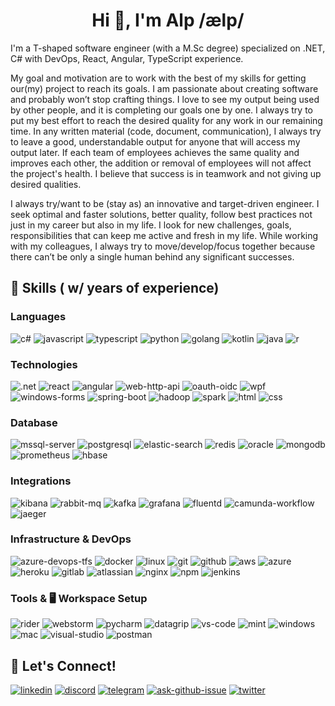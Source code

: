 <h1 align="center">Hi 👋, I'm Alp /ælp/ </h1>

I'm a T-shaped software engineer (with a M.Sc degree) specialized on .NET, C# with DevOps, React, Angular, TypeScript experience.

My goal and motivation are to work with the best of my skills for getting our(my) project to reach its goals. I am passionate about creating software and probably won’t stop crafting things. I love to see my output being used by other people, and it is completing our goals one by one. I always try to put my best effort to reach the desired quality for any work in our remaining time. In any written material (code, document, communication), I always try to leave a good, understandable output for anyone that will access my output later. If each team of employees achieves the same quality and improves each other, the addition or removal of employees will not affect the project's health. I believe that success is in teamwork and not giving up desired qualities.

I always try/want to be (stay as) an innovative and target-driven engineer. I seek optimal and faster solutions, better quality, follow best practices not just in my career but also in my life. I look for new challenges, goals, responsibilities that can keep me active and fresh in my life. While working with my colleagues, I always try to move/develop/focus together because there can’t be only a single human behind any significant successes.

## 🔨 Skills ( w/ years of experience)

### Languages

![c#](https://img.shields.io/badge/C%23_12-953dac?logo=c-sharp&logoColor=white)
![javascript](https://img.shields.io/badge/JavaScript_7-d5bd00?logo=JavaScript&logoColor=white)
![typescript](https://img.shields.io/badge/TypeScript_3-3178c6?logo=typeScript&logoColor=white)
![python](https://img.shields.io/badge/Python_2-c49e29.svg?logo=python&logoColor=white)
![golang](https://img.shields.io/badge/Golang_1-7dc8d4.svg?logo=go&logoColor=white)
![kotlin](https://img.shields.io/badge/Kotlin_1-912bc5?logo=kotlin&logoColor=white)
![java](https://img.shields.io/badge/Java_1-be272b?logo=java&logoColor=white)
![r](https://img.shields.io/badge/R_1-3265b5?logo=r&logoColor=white)

### Technologies

![.net](https://img.shields.io/badge/.NET_12-512bd4?logo=.net&logoColor=white)
![react](https://img.shields.io/badge/React_3-00bdf1?logo=react&logoColor=white)
![angular](https://img.shields.io/badge/Angular_2-ba072f?&logo=angular&logoColor=white)
![web-http-api](https://img.shields.io/badge/Web--HTTP_API_8-1d5593)
![oauth-oidc](https://img.shields.io/badge/OAuth_OIDC_2-000000)
![wpf](https://img.shields.io/badge/WPF_4-2e81bc?logo=windows&logoColor=white)
![windows-forms](https://img.shields.io/badge/Windows_Forms_3-2e81bc?logo=windows&logoColor=white)
![spring-boot](https://img.shields.io/badge/Spring_Boot_1-6db33f?logo=spring&logoColor=white)
![hadoop](https://img.shields.io/badge/Hadoop_1-f0ef20?logo=apache-hadoop&logoColor=white)
![spark](https://img.shields.io/badge/Spark_1-cd5725?logo=apache-spark&logoColor=white)
![html](https://img.shields.io/badge/HTML_8-e44d26.svg?logo=html5&logoColor=white)
![css](https://img.shields.io/badge/CSS_5-306db0.svg?logo=css3&logoColor=white)

### Database

![mssql-server](https://img.shields.io/badge/MS--SQL_Server_10-c82941?logo=microsoft-sql-server&logoColor=white)
![postgresql](https://img.shields.io/badge/PostgreSQL_7-396289?logo=postgresql&logoColor=white)
![elastic-search](https://img.shields.io/badge/Elastic_Search_6-52b3a6?logo=elastic&logoColor=white)
![redis](https://img.shields.io/badge/Redis_6-c42e27?logo=redis&logoColor=white)
![oracle](https://img.shields.io/badge/Oracle_4-cd252b?logo=oracle&logoColor=white)
![mongodb](https://img.shields.io/badge/MongoDB_3-2f8a4a?logo=mongodb&logoColor=white)
![prometheus](https://img.shields.io/badge/Prometheus_2-d15031?logo=prometheus&logoColor=white)
![hbase](https://img.shields.io/badge/HBase_1-a91a17)

### Integrations

![kibana](https://img.shields.io/badge/Kibana_6-d44686?logo=kibana&logoColor=white)
![rabbit-mq](https://img.shields.io/badge/RabbitMQ_2-e8631a?logo=rabbitmq&logoColor=white)
![kafka](https://img.shields.io/badge/Kafka_2-211d1e?logo=apache-kafka&logoColor=white)
![grafana](https://img.shields.io/badge/Grafana_2-dc5931?logo=grafana&logoColor=white)
![fluentd](https://img.shields.io/badge/Fluentd_1-354a83?logo=fluentd&logoColor=white)
![camunda-workflow](https://img.shields.io/badge/Camunda_Workflow_1-a6212e)
![jaeger](https://img.shields.io/badge/Jaeger_1-6dc5d7)

### Infrastructure & DevOps

![azure-devops-tfs](https://img.shields.io/badge/Azure_DevOps--TFS_8-2361ac?logo=azure-devops&logoColor=white)
![docker](https://img.shields.io/badge/Docker_6-3f8ee0?logo=docker&logoColor=white)
![linux](https://img.shields.io/badge/Linux_7-cda118?logo=linux&logoColor=white)
![git](https://img.shields.io/badge/Git_5-da4f37?logo=git&logoColor=white)
![github](https://img.shields.io/badge/GitHub_3-000000?logo=gitHub&logoColor=white)
![aws](https://img.shields.io/badge/AWS_2-ea921a?logo=amazon-aws&logoColor=white)
![azure](https://img.shields.io/badge/Azure_1-2557ce?logo=microsoft-azure&logoColor=white)
![heroku](https://img.shields.io/badge/Heroku_1-4e0baa?logo=heroku&logoColor=white)
![gitlab](https://img.shields.io/badge/GitLab_1-e5692e?logo=gitLab&logoColor=white)
![atlassian](https://img.shields.io/badge/Atlassian_1-3069db?logo=atlassian&logoColor=white)
![nginx](https://img.shields.io/badge/NGINX_2-2b8d35?logo=nginx&logoColor=white)
![npm](https://img.shields.io/badge/NPM_1-c10d14?logo=npm)
![jenkins](https://img.shields.io/badge/Jenkins_1-344c5c?logo=jenkins&logoColor=white)

### Tools & 🖥️ Workspace Setup

![rider](https://img.shields.io/badge/Rider_4-c91161?&logo=rider&logoColor=white)
![webstorm](https://img.shields.io/badge/WebStorm_3-02ccd8?&logo=webstorm&logoColor=white)
![pycharm](https://img.shields.io/badge/PyCharm_3-b2af13?&logo=pycharm&logoColor=white)
![datagrip](https://img.shields.io/badge/DataGrip_2-22d88f?&logo=datagrip&logoColor=white)
![vs-code](https://img.shields.io/badge/VS_Code_3-007acc?&logo=visual-studio-code&logoColor=white)
![mint](https://img.shields.io/badge/Linux_Mint_10-87cf3e?logo=linux-mint&logoColor=white)
![windows](https://img.shields.io/badge/Windows_19_-0077d6?&logo=windows&logoColor=white)
![mac](https://img.shields.io/badge/macOS_1-ffffff?&logo=apple&logoColor=black)
![visual-studio](https://img.shields.io/badge/Visual_Studio_10-8857c3?&logo=visual-studio&logoColor=white)
![postman](https://img.shields.io/badge/Postman_5-ed6b3d?logo=postman&logoColor=white)

## 🔗 Let's Connect!

[![linkedin](https://img.shields.io/badge/alpcoker-%230077B5.svg?&style=for-the-badge&logo=linkedin)](https://www.linkedin.com/in/alpcoker/)
[![discord](https://img.shields.io/discord/921922146152898610?logo=discord&style=for-the-badge&logoColor=white)](https://discord.gg/JkGGnvqKRH)
[![telegram](https://img.shields.io/badge/telegram-49a5df?style=for-the-badge&logo=telegram)](https://t.me/alpcoker/)
[![ask-github-issue](https://img.shields.io/badge/ask_me-000000?style=for-the-badge&logo=github)](https://github.com/alpcoker/alpcoker/issues/)
[![twitter](https://img.shields.io/badge/alpcoker-%231DA1F2.svg?&style=for-the-badge&logo=twitter&logoColor=white)](https://twitter.com/alpcoker)

